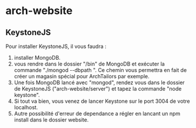 # arch-website

## KeystoneJS
Pour installer KeystoneJS, il vous faudra :

1. installer MongoDB.
2. vous rendre dans le dossier "/bin" de MongoDB et exécuter la commande "./mongod --dbpath <votre-dossier-de-stockage>". Ce chemin vous permettra en fait de créer un magasin spécial pour ArchTailors par exemple.
3. Une fois MongoDB lancé avec "mongod", rendez vous dans le dossier de KeystoneJS ("arch-website/server") et tapez la commande "node keystone".
4. Si tout va bien, vous venez de lancer Keystone sur le port 3004 de votre localhost.
5. Autre possibilité d'erreur de dependance a régler en lancant un npm install dans le dossier website.

